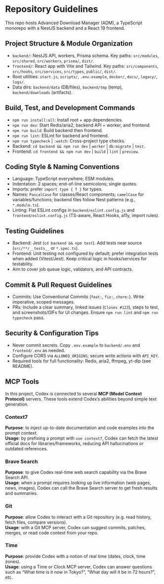 # Repository Guidelines

This repo hosts Advanced Download Manager (ADM), a TypeScript monorepo with a NestJS backend and a React 19 frontend.

## Project Structure & Module Organization

- `backend/`: NestJS API, workers, Prisma schema. Key paths: `src/modules`, `src/shared`, `src/workers`, `prisma/`, `dist/`.
- `frontend/`: React app with Vite and Tailwind. Key paths: `src/components`, `src/hooks`, `src/services`, `src/types`, `public/`, `dist/`.
- Root utilities: `start.js`, `scripts/`, `.env.example`, `docker/`, `docs/`, `legacy/`, `logs/`.
- Data dirs: `backend/data` (DB/files), `backend/tmp` (temp), `backend/downloads` (artifacts).

## Build, Test, and Development Commands

- `npm run install:all`: Install root + app dependencies.
- `npm run dev`: Start Redis/aria2, backend API + worker, and frontend.
- `npm run build`: Build backend then frontend.
- `npm run lint`: ESLint for backend and frontend.
- `npm run typecheck` | `:watch`: Cross-project type checks.
- Backend: `cd backend && npm run dev` | `worker` | `db:migrate` | `test`.
- Frontend: `cd frontend && npm run dev` | `build` | `lint` | `preview`.

## Coding Style & Naming Conventions

- Language: TypeScript everywhere; ESM modules.
- Indentation: 2 spaces; end-of-line semicolons; single quotes.
- Imports: prefer `import type { T }` for types.
- Names: `PascalCase` for classes/React components; `camelCase` for variables/functions; backend files follow Nest patterns (e.g., `*.module.ts`).
- Linting: Flat ESLint configs in `backend/eslint.config.js` and `frontend/eslint.config.js` (TS-aware, React Hooks, a11y, import rules).

## Testing Guidelines

- Backend: Jest (`cd backend && npm test`). Add tests near source (`src/**/__tests__` or `*.spec.ts`).
- Frontend: Unit testing not configured by default; prefer integration tests when added (Vitest/Jest). Keep critical logic in hooks/services for testability.
- Aim to cover job queue logic, validators, and API contracts.

## Commit & Pull Request Guidelines

- Commits: Use Conventional Commits (`feat:`, `fix:`, `chore:`). Write imperative, scoped messages.
- PRs: Include a clear summary, linked issues (`Closes #123`), steps to test, and screenshots/GIFs for UI changes. Ensure `npm run lint` and `npm run typecheck` pass.

## Security & Configuration Tips

- Never commit secrets. Copy `.env.example` to `backend/.env` and `frontend/.env` as needed.
- Configure CORS via `ALLOWED_ORIGINS`; secure write actions with `API_KEY`.
- Required tools for full functionality: Redis, aria2, ffmpeg, yt-dlp (see README).

## MCP Tools

In this project, Codex is connected to several **MCP (Model Context Protocol)** servers. These tools extend Codex’s abilities beyond simple text generation.

### Context7

**Purpose**: to inject up-to-date documentation and code examples into the prompt context.  
**Usage**: by prefixing a prompt with `use context7`, Codex can fetch the latest official docs for libraries/frameworks, reducing API hallucinations or outdated references.

### Brave Search

**Purpose**: to give Codex real-time web search capability via the Brave Search API.  
**Usage**: when a prompt requires looking up live information (web pages, news, images), Codex can call the Brave Search server to get fresh results and summaries.

### Git

**Purpose**: allow Codex to interact with a Git repository (e.g. read history, fetch files, compare versions).  
**Usage**: with a Git MCP server, Codex can suggest commits, patches, merges, or read code context from your repo.

### Time

**Purpose**: provide Codex with a notion of real time (dates, clock, time zones).  
**Usage**: using a Time or Clock MCP server, Codex can answer questions such as “What time is it now in Tokyo?”, “What day will it be in 72 hours?”, etc.
